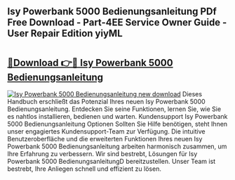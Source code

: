 ## Isy Powerbank 5000 Bedienungsanleitung PDf Free Download - Part-4EE Service Owner Guide - User Repair Edition yiyML

# <h2><a href="http://df4k6e.blite.top/?on=Isy+Powerbank+5000+Bedienungsanleitung">🔗Download 👉🔴 Isy Powerbank 5000 Bedienungsanleitung</a></h2>

[![Isy Powerbank 5000 Bedienungsanleitung new download](https://i.imgur.com/lujVjoI.png)](http://df4k6e.blite.top/?on=Isy+Powerbank+5000+Bedienungsanleitung)
Dieses Handbuch erschließt das Potenzial Ihres neuen Isy Powerbank 5000 Bedienungsanleitung. Entdecken Sie seine Funktionen, lernen Sie, wie Sie es nahtlos installieren, bedienen und warten. Kundensupport Isy Powerbank 5000 Bedienungsanleitung Optionen Sollten Sie Hilfe benötigen, steht Ihnen unser engagiertes Kundensupport-Team zur Verfügung. Die intuitive Benutzeroberfläche und die erweiterten Funktionen Ihres neuen Isy Powerbank 5000 Bedienungsanleitung arbeiten harmonisch zusammen, um Ihre Erfahrung zu verbessern. Wir sind bestrebt, Lösungen für Isy Powerbank 5000 BedienungsanleitungD bereitzustellen. Unser Team ist bestrebt, Ihre Anliegen schnell und effizient zu lösen.
